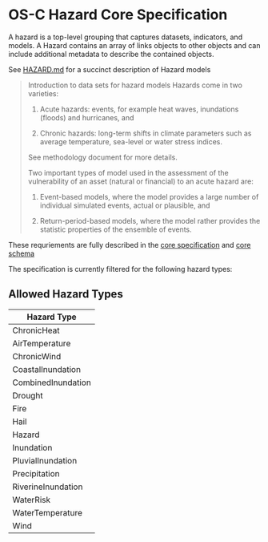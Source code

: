 # OS-C Hazard Core Specification

A hazard is a top-level grouping that captures datasets, indicators, and models. A Hazard contains an array of links objects to other objects and can include additional metadata to describe the contained objects.

See [HAZARD.md](https://github.com/os-climate/hazard/blob/main/HAZARD.md#introduction-to-data-sets-for-hazard-models) for a succinct description of Hazard models

> Introduction to data sets for hazard models
Hazards come in two varieties:
>
> 1. Acute hazards: events, for example heat waves, inundations (floods) and hurricanes, and
>
> 2. Chronic hazards: long-term shifts in climate parameters such as average temperature, sea-level or water stress indices.
>
> See methodology document for more details.
>
> Two important types of model used in the assessment of the vulnerability of an asset (natural or financial) to an acute hazard are:
>
> 1. Event-based models, where the model provides a large number of individual simulated events, actual or plausible, and
>
> 2. Return-period-based models, where the model rather provides the statistic properties of the ensemble of events.

These requriements are fully described in the [core specification](./core-spec.md) and [core schema](./schema/schema.json)

The specification is currently filtered for the following hazard types:

## Allowed Hazard Types

| Hazard Type          |
|----------------------|
| ChronicHeat          |
| AirTemperature       |
| ChronicWind          |
| CoastalInundation    |
| CombinedInundation   |
| Drought              |
| Fire                 |
| Hail                 |
| Hazard               |
| Inundation           |
| PluvialInundation    |
| Precipitation        |
| RiverineInundation   |
| WaterRisk            |
| WaterTemperature     |
| Wind                 |
